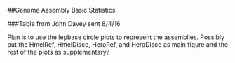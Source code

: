 ##Genome Assembly Basic Statistics

###Table from John Davey sent 8/4/16

Plan is to use the lepbase circle plots to represent the assemblies. Possibly put the HmelRef, HmelDisco, HeraRef, and HeraDisco as main figure and the rest of the plots as supplementary?
